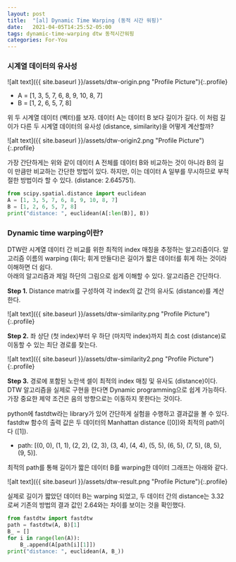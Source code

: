 ```yaml
---
layout: post
title:  "[al] Dynamic Time Warping (동적 시간 워핑)"
date:   2021-04-05T14:25:52-05:00
tags: dynamic-time-warping dtw 동적시간워핑
categories: For-You
---
```


<h3> 시계열 데이터의 유사성 </h3>

![alt text]({{ site.baseurl }}/assets/dtw-origin.png "Profile Picture"){:.profile}

- A = [1, 3, 5, 7, 6, 8, 9, 10, 8, 7] <br/>
- B = [1, 2, 6, 5, 7, 8] <br/>


위 두 시계열 데이터 (벡터)를 보자. 데이터 A는 데이터 B 보다 길이가 길다. 이 처럼 길이가 다른 두 시계열 데이터의 유사성 (distance, similarity)을 어떻게 계산할까?

![alt text]({{ site.baseurl }}/assets/dtw-origin2.png "Profile Picture"){:.profile}


가장 간단하게는 위와 같이 데이터 A 전체를 데이터 B와 비교하는 것이 아니라 B의 길이 만큼만 비교하는 간단한 방법이 있다. 하지만, 이는 데이터 A 일부를 무시하므로 부적절한 방법이라 할 수 있다. (distance: 2.645751).


```python
from scipy.spatial.distance import euclidean
A = [1, 3, 5, 7, 6, 8, 9, 10, 8, 7]
B = [1, 2, 6, 5, 7, 8]
print("distance: ", euclidean(A[:len(B)], B))
```


<h3> Dynamic time warping이란? </h3>

DTW란 시계열 데이터 간 비교를 위한 최적의 index 매칭을 추정하는 알고리즘이다. 알고리즘 이름의 warping (휘다; 휘게 만들다)은 길이가 짧은 데이터를 휘게 하는 것이라 이해하면 더 쉽다.    
아래의 알고리즘과 제일 하단의 그림으로 쉽게 이해할 수 있다. 알고리즘은 간단하다.

**Step 1.** Distance matrix를 구성하여 각 index의 값 간의 유사도 (distance)를 계산한다.

![alt text]({{ site.baseurl }}/assets/dtw-similarity.png "Profile Picture"){:.profile}

**Step 2.** 좌 상단 (첫 index)부터 우 하단 (마지막 index)까지 최소 cost (distance)로 이동할 수 있는 최단 경로를 찾는다.

![alt text]({{ site.baseurl }}/assets/dtw-similarity2.png "Profile Picture"){:.profile}

**Step 3.** 경로에 포함된 노란색 셀이 최적의 index 매칭 및 유사도 (distance)이다.
DTW 알고리즘을 실제로 구현을 한다면 Dynamic programming으로 쉽게 가능하다. 가장 중요한 제약 조건은 음의 방향으로는 이동하지 못한다는 것이다.


python에 fastdtw라는 library가 있어 간단하게 실험을 수행하고 결과값을 볼 수 있다. 
fastdtw 함수의 출력 값은 두 데이터의 Manhattan distance ([0])와 최적의 path이다 ([1]).


- path: [(0, 0), (1, 1), (2, 2), (2, 3), (3, 4), (4, 4), (5, 5), (6, 5), (7, 5), (8, 5), (9, 5)].


최적의 path를 통해 길이가 짧은 데이터 B를 warping한 데이터 그래프는 아래와 같다.

![alt text]({{ site.baseurl }}/assets/dtw-result.png "Profile Picture"){:.profile}

실제로 길이가 짧았던 데이터 B는 warping 되었고, 두 데이터 간의 distance는 3.32로써 기존의 방법의 결과 값인 2.64와는 차이를 보이는 것을 확인했다.

```python
from fastdtw import fastdtw
path = fastdtw(A, B)[1]
B_ = []
for i in range(len(A)):
    B_.append(A[path[i][1]])
print("distance: ", euclidean(A, B_))
```

